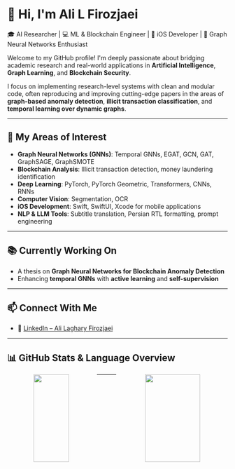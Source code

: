 # 👋 Hi, I'm Ali L Firozjaei

🎓 AI Researcher | 💻 ML & Blockchain Engineer | 📱 iOS Developer | 🧠 Graph Neural Networks Enthusiast

Welcome to my GitHub profile! I'm deeply passionate about bridging academic research and real-world applications in **Artificial Intelligence**, **Graph Learning**, and **Blockchain Security**.

I focus on implementing research-level systems with clean and modular code, often reproducing and improving cutting-edge papers in the areas of **graph-based anomaly detection**, **illicit transaction classification**, and **temporal learning over dynamic graphs**.

---

## 🧠 My Areas of Interest

- **Graph Neural Networks (GNNs)**: Temporal GNNs, EGAT, GCN, GAT, GraphSAGE, GraphSMOTE  
- **Blockchain Analysis**: Illicit transaction detection, money laundering identification  
- **Deep Learning**: PyTorch, PyTorch Geometric, Transformers, CNNs, RNNs  
- **Computer Vision**: Segmentation, OCR 
- **iOS Development**: Swift, SwiftUI, Xcode for mobile applications  
- **NLP & LLM Tools**: Subtitle translation, Persian RTL formatting, prompt engineering  

---

## 📚 Currently Working On

- A thesis on **Graph Neural Networks for Blockchain Anomaly Detection**  
- Enhancing **temporal GNNs** with **active learning** and **self-supervision**  

---

## 📫 Connect With Me

- 🔗 [LinkedIn – Ali Laghary Firozjaei](https://www.linkedin.com/in/ali-laghary-firozjaei/)

---

## 📊 GitHub Stats & Language Overview

<div align="center">
  <img width="40%" align="left" height="200" src="https://github-readme-stats.vercel.app/api/top-langs/?username=alifirozjaei&size_weight=0.0005&count_weight=0.3&layout=compact&theme=vision-friendly-dark">
  <img width="50%" align="right" height="200" src="https://github-readme-streak-stats.herokuapp.com/?user=alifirozjaei&count_private=true&theme=vision-friendly-dark">
</div>


---


